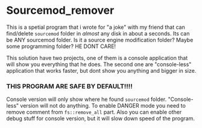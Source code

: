 # Sourcemod_remover
This is a spetial program that i wrote for "a joke" with my friend that can find/delete `sourcemod` folder in _almost_ any disk in about a seconds. Its can be ANY sourcemod folder. Is it a source engine modification folder? Maybe some programming folder? HE DONT CARE!



This solution have two projects, one of them is a console application that will show you everything that he does. The second one are "console-less" application that works faster, but dont show you anything and bigger in size. 



### THIS PROGRAM ARE SAFE BY DEFAULT!!!!
Console version will only show where he found `sourcemod` folder. "Console-less" version will not do anything. To enable DANGER mode you need to remove comment from `fs::remove_all` part. Also you can enable other debug stuff for console version, but it will slow down speed of the program. 
